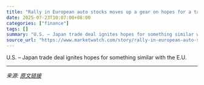 ```yaml
---
title: "Rally in European auto stocks moves up a gear on hopes for a tariff deal"
date: 2025-07-23T10:07:00+08:00
categories: ["finance"]
tags: []
summary: "U.S. – Japan trade deal ignites hopes for something similar with the E.U."
source_url: "https://www.marketwatch.com/story/rally-in-european-auto-stocks-moves-up-a-gear-on-hopes-for-a-tariff-deal-238c3daf?mod=mw_rss_topstories"
---
```


U.S. – Japan trade deal ignites hopes for something similar with the E.U.

---

*来源: [原文链接](https://www.marketwatch.com/story/rally-in-european-auto-stocks-moves-up-a-gear-on-hopes-for-a-tariff-deal-238c3daf?mod=mw_rss_topstories)*
